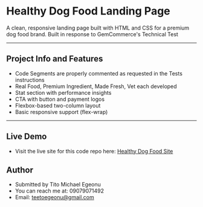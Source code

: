 # Healthy Dog Food Landing Page

A clean, responsive landing page built with HTML and CSS for a premium dog food brand. Built in response to GemCommerce's Technical Test

---

## Project Info and Features
- Code Segments are properly commented as requested in the Tests instructions
- Real Food, Premium Ingredient, Made Fresh, Vet each developed 
- Stat section with performance insights
- CTA with button and payment logos
- Flexbox-based two-column layout
- Basic responsive support (flex-wrap)

--- 
## Live Demo
- Visit the live site for this code repo here: [Healthy Dog Food Site](https://gemcommercetest.netlify.app)

## Author
- Submitted by Tito Michael Egeonu
- You can reach me at: 09079071492
- Email: teetoegeonu@gmail.com